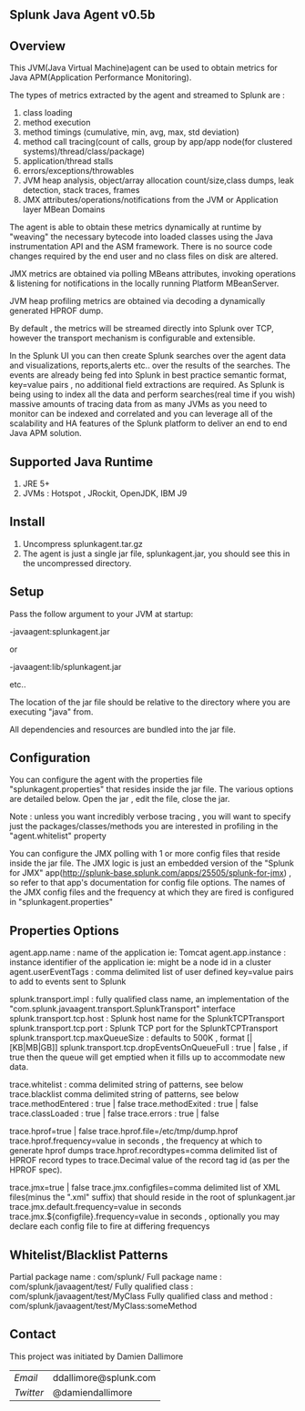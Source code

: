 ## Splunk Java Agent v0.5b

## Overview


This JVM(Java Virtual Machine)agent can be used to obtain metrics for Java APM(Application Performance Monitoring).

The types of metrics extracted by the agent and streamed to Splunk are :

1. class loading
2. method execution 
3. method timings (cumulative, min, avg, max, std deviation)
4. method call tracing(count of calls, group by app/app node(for clustered systems)/thread/class/package)
5. application/thread stalls
6. errors/exceptions/throwables
7. JVM heap analysis, object/array allocation count/size,class dumps, leak detection, stack traces, frames
8. JMX attributes/operations/notifications from the JVM or Application layer MBean Domains

The agent is able to obtain these metrics dynamically at runtime by "weaving" the necessary bytecode into loaded classes using the Java instrumentation API and the ASM framework.
There is no source code changes required by the end user and no class files on disk are altered.

JMX metrics are obtained via polling MBeans attributes, invoking operations & listening for notifications in the locally running Platform MBeanServer.

JVM heap profiling metrics are obtained via decoding a dynamically generated HPROF dump.

By default , the metrics will be streamed directly into Splunk over TCP, however the transport mechanism is configurable and extensible.

In the Splunk UI you can then create Splunk searches over the agent data and visualizations, reports,alerts etc.. over the results of the searches.
The events are already being fed into Splunk in best practice semantic format, key=value pairs , no additional field extractions are required.
As Splunk is being using to index all the data and perform searches(real time if you wish) massive amounts of tracing data from as many JVMs as you need to 
monitor can be indexed and correlated and you can leverage all of the scalability and HA features of the Splunk platform to deliver an end to end Java APM solution.


## Supported Java Runtime


1. JRE 5+
2. JVMs : Hotspot , JRockit, OpenJDK, IBM J9

## Install


1. Uncompress splunkagent.tar.gz
2. The agent is just a single jar file, splunkagent.jar, you should see this in the uncompressed directory.

## Setup


Pass the follow argument to your JVM at startup:

-javaagent:splunkagent.jar

or 

-javaagent:lib/splunkagent.jar

etc..

The location of the jar file should be relative to the directory where you are executing "java" from.

All dependencies and resources are bundled into the jar file.

## Configuration


You can configure the agent with the properties file "splunkagent.properties" that resides inside the jar file.
The various options are detailed below.
Open the jar , edit the file, close the jar.

Note : unless you want incredibly verbose tracing , you will want to specify just the packages/classes/methods you are interested in profiling in the "agent.whitelist" property

You can configure the JMX polling with 1 or more config files that reside inside the jar file.
The JMX logic is just an embedded version of the "Splunk for JMX" app(http://splunk-base.splunk.com/apps/25505/splunk-for-jmx) , so refer to that app's documentation for config file options.
The names of the JMX config files and the frequency at which they are fired is configured in "splunkagent.properties"


## Properties Options

agent.app.name : name of the application ie: Tomcat
agent.app.instance : instance identifier of the application ie: might be a node id in a cluster
agent.userEventTags : comma delimited list of user defined key=value pairs to add to events sent to Splunk

splunk.transport.impl : fully qualified class name, an implementation of the "com.splunk.javaagent.transport.SplunkTransport" interface
splunk.transport.tcp.host : Splunk host name for the SplunkTCPTransport
splunk.transport.tcp.port : Splunk TCP port for the SplunkTCPTransport
splunk.transport.tcp.maxQueueSize : defaults to 500K , format [<integer>|<integer>[KB|MB|GB]]
splunk.transport.tcp.dropEventsOnQueueFull : true | false , if true then the queue will get emptied when it fills up to accommodate new data.

trace.whitelist : comma delimited string of patterns, see below
trace.blacklist comma delimited string of patterns, see below
trace.methodEntered : true | false
trace.methodExited : true | false
trace.classLoaded : true | false
trace.errors : true | false

trace.hprof=true | false
trace.hprof.file=/etc/tmp/dump.hprof
trace.hprof.frequency=value in seconds , the frequency at which to generate hprof dumps
trace.hprof.recordtypes=comma delimited list of HPROF record types to trace.Decimal value of the record tag id (as per the HPROF spec).

trace.jmx=true | false
trace.jmx.configfiles=comma delimited list of XML files(minus the ".xml" suffix) that should reside in the root of splunkagent.jar
trace.jmx.default.frequency=value in seconds
trace.jmx.${configfile}.frequency=value in seconds , optionally you may declare each config file to fire at differing frequencys

## Whitelist/Blacklist Patterns


Partial package name : com/splunk/
Full package name : com/splunk/javaagent/test/
Fully qualified class : com/splunk/javaagent/test/MyClass
Fully qualified class and method : com/splunk/javaagent/test/MyClass:someMethod

## Contact

This project was initiated by Damien Dallimore
<table>

<tr>
<td><em>Email</em></td>
<td>ddallimore@splunk.com</td>
</tr>

<tr>
<td><em>Twitter</em>
<td>@damiendallimore</td>
</tr>


</table>

